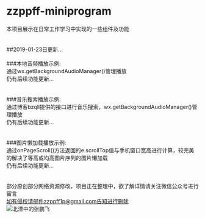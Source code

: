 # zzppff-miniprogram
本项目展示在日常工作学习中实现的一些组件及功能<br>
<br>
<br>
##2019-01-23日更新...<br>
<br>
###本地音频播放示例:<br>
通过wx.getBackgroundAudioManager()管理播放<br>
仍有后续功能更新...<br>
<br>
<br>
###音乐搜索播放示例:<br>
通过博客bzqll提供的接口进行音乐搜索，wx.getBackgroundAudioManager()管理播放<br>
仍有后续功能更新...<br>
<br>
<br>
###图片懒加载播放示例:<br>
通过onPageScroll()方法返回的e.scrollTop值与手机窗口宽高进行计算，较完美的解决了等高或均高图片序列的图片懒加载<br>
仍有后续功能更新...<br>
<br>
<br>
部分原创部分网络资源修改，项目正在整理中，欲了解详情请关注微信公众号进行留言<br>
如有侵权请邮件zzppff1p@gmail.com告知进行删除<br>
![北漂中的张鹏飞](https://hu.ruitulangdu.cn/zpf.jpg)<br>